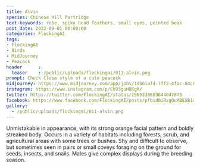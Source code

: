 ```yaml
---
title: Alvin
species: Chinese Hill Partridge
text-keywords: robe, spiky head feathers, small eyes, pointed beak 
post_date: 2022-09-01 00:00:00
categories: FlockingAI
tags:
- FlockingAI
- Birds
- MidJourney 
- Peacock
header      :
  teaser    : /public/uploads/flockingai/011-alvin.png
prompt: Chuck Close style of a cute peacock
midjourney: https://www.midjourney.com/app/jobs/1db61af4-7ff2-4fac-84c6-86b93d774578
instagram: https://www.instagram.com/p/Ch93guHBKgR/
twitter: https://twitter.com/FlockingAI/status/1565338689844047873
facebook: https://www.facebook.com/FlockingAI/posts/pfbid0iRxgQuABEXB1aq7xuaCifrR3mhKKtfen27cPb7CQoouQmyEXCFCRduNGA2N9P9Fhl
gallery: 
  - /public/uploads/flockingai/011-alvin.png
---
```


Unmistakable in appearance, with its strong orange facial pattern and boldly streaked body. Occurs in a variety of habitats including forests, scrub, and agricultural areas with some trees or bushes. Shy and difficult to observe, but sometimes seen in pairs or small coveys foraging on the ground for seeds, insects, and snails. Males give complex displays during the breeding season.
